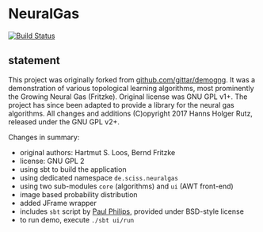 # NeuralGas

[![Build Status](https://travis-ci.org/Sciss/NeuralGas.svg?branch=master)](https://travis-ci.org/Sciss/NeuralGas)

## statement

This project was originally forked from [github.com/gittar/demogng](https://github.com/gittar/demogng).
It was a demonstration of various topological learning algorithms,
most prominently the Growing Neural Gas (Fritzke). Original license was GNU GPL v1+.
The project has since been adapted to provide a library for
the neural gas algorithms. All changes and additions (C)opyright 2017 Hanns Holger Rutz, released under
the GNU GPL v2+.

Changes in summary:

- original authors: Hartmut S. Loos, Bernd Fritzke
- license: GNU GPL 2
- using sbt to build the application
- using dedicated namespace `de.sciss.neuralgas`
- using two sub-modules `core` (algorithms) and `ui` (AWT front-end)
- image based probability distribution
- added JFrame wrapper
- includes `sbt` script by [Paul Philips](https://github.com/paulp/sbt-extras), provided under BSD-style license
- to run demo, execute `./sbt ui/run`
